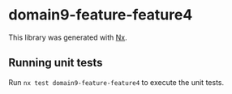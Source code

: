 # domain9-feature-feature4

This library was generated with [Nx](https://nx.dev).

## Running unit tests

Run `nx test domain9-feature-feature4` to execute the unit tests.
